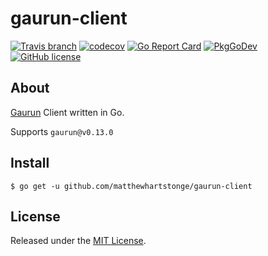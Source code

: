 # gaurun-client

[![Travis branch](https://img.shields.io/travis/matthewhartstonge/gaurun-client/master.svg)](https://travis-ci.org/matthewhartstonge/gaurun-client)
[![codecov](https://codecov.io/gh/matthewhartstonge/gaurun-client/branch/master/graph/badge.svg)](https://codecov.io/gh/matthewhartstonge/gaurun-client)
[![Go Report Card](https://goreportcard.com/badge/matthewhartstonge/gaurun-client)](https://goreportcard.com/report/matthewhartstonge/gaurun-client)
[![PkgGoDev](https://pkg.go.dev/badge/github.com/matthewhartstonge/gaurun-client)](https://pkg.go.dev/github.com/matthewhartstonge/gaurun-client)
[![GitHub license](https://img.shields.io/badge/license-MIT-blue.svg)](https://raw.githubusercontent.com/matthewhartstonge/gaurun-client/master/LICENSE)

## About

[Gaurun](https://github.com/mercari/gaurun) Client written in Go.

Supports `gaurun@v0.13.0`

## Install

```
$ go get -u github.com/matthewhartstonge/gaurun-client
```

## License

Released under the [MIT License](https://github.com/matthewhartstonge/gaurun-client/blob/master/LICENSE).
